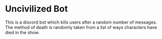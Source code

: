 # Uncivilized Bot
This is a discord bot which kills users after a random number of messages. The method of death is randomly taken from a list of ways characters have died in the show.
